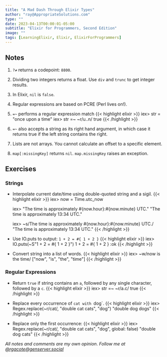 ```yaml
---
title: "A Mad Dash Through Elixir Types"
author: "ray@AppropriateSolutions.com"
type: ""
date: 2023-04-13T00:00:01-05:00
subtitle: "Elixir for Programmers, Second Edition"
image: ""
tags: [LearningElixir, Elixir, ElixirForProgrammers]
---
```


## Notes

1. `?≠` returns  a codepoint: `8800`.

1. Dividing two integers returns a float. Use `div` and `trunc` to get integer results.

1. In Elixir, `nil` is `false`.

1. Regular expressions are based on PCRE (Perl lives on!).

1. `=~` performs a regular expression match
   {{< highlight elixir >}}
   iex> str = "once upon a time"
   iex> str =~ ~r/u..n/
   true
   {{< /highlight >}}

1. `=~` also accepts a string as its right hand argument,
   in which case it returns true if the left string contains the right.

1. Lists are not arrays. You cannot calculate an offset to a specific element.

1. `map[:missingKey]` returns `nil`. `map.missingKey` raises an exception.

<!--more-->

## Exercises

### Strings
* Interpolate current date/time using double-quoted string and a sigil.
  {{< highlight elixir >}}
  iex> now = Time.utc_now

  iex> "The time is approximately #{now.hour}:#{now.minute} UTC."
  "The time is approximately 13:34 UTC."

  iex> ~s/The time is approximately #{now.hour}:#{now.minute} UTC./
  "The time is approximately 13:34 UTC."
  {{< /highlight >}}

* Use IO.puts to output: `1 + 2 = #{ 1 + 2 }`
  {{< highlight elixir >}}
  iex> IO.puts(~S"1 + 2 = #{ 1 + 2 }")
  1 + 2 = #{ 1 + 2 }
  :ok
  {{< /highlight >}}

* Convert string into a list of words.
    {{< highlight elixir >}}
    iex> ~w/now is the time/
    ["now", "is", "the", "time"]
    {{< /highlight >}}

### Regular Expressions
* Return `true` if string contains an `a`, followed by any single character, followed by a `c`.
    {{< highlight elixir >}}
    iex> str =~ ~r/a.c/
    true
    {{< /highlight >}}

* Replace every occurrence of `cat with `dog`.
    {{< highlight elixir >}}
    iex>  Regex.replace(~r/cat/, "double cat cats", "dog")
    "double dog dogs"
    {{< /highlight >}}

* Replace only the first occurrence:
    {{< highlight elixir >}}
    iex>  Regex.replace(~r/cat/, "double cat cats", "dog", global: false)
    "double dog cats"
    {{< /highlight >}}



_All notes and comments are my own opinion. Follow me at [@rgacote@genserver.social](https://genserver.social/rgacote)_
